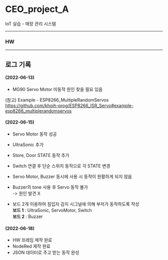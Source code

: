 # CEO_project_A

IoT 실습 - 매장 관리 시스템
   
---
### HW
   
   
---
## 로그 기록
   
#### (2022-06-13)
* MG90 Servo Motor 미동작 원인 찾을 필요 있음
   
(참고) Example - ESP8266_MultipleRandomServos   
https://github.com/khoih-prog/ESP8266_ISR_Servo#example-esp8266_multiplerandomservos   
   
   
#### (2022-06-15)
* Servo Motor 동작 성공
* UltraSonic 추가
* Store, Door STATE 동작 추가
* Switch 연결 후 단순 스위치 동작으로 각 STATE 변경
* Servo Motor, Buzzer 동시에 사용 시 동작이 원활하게 되지 않음   
* Buzzer의 tone 사용 후 Servo 동작 불가   
 -> 원인 발견 X   
 
 
* 보드 2개 이용하여 침입자 감지 시그널에 의해 부저가 동작하도록 작성   
**보드 1** : UltraSonic, ServoMotor, Switch   
**보드 2** : Buzzer   
   
   
#### (2022-06-18)
* HW 프레임 제작 완료   
* NodeRed 제작 완료   
* JSON 데이터로 주고 받는 동작 완성   
   
   
